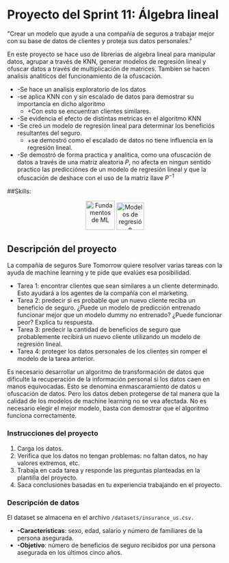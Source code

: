 # Proyecto del Sprint 11: Álgebra lineal

"Crear un modelo que ayude a una compañía de seguros a trabajar mejor con su base de datos de clientes y proteja sus datos personales."


En este proyecto se hace uso de librerias de algebra lineal para manipular datos, agrupar a través de KNN, generar modelos de regresión lineal y ofuscar datos a través de multiplicación de matrices.
Tambien se hacen analisís analiticos del funcionamiento de la ofuscación.

- -Se hace un analisis exploratorio de los datos
- -se aplica KNN con y sin escalado de datos para demostrar su importancia en dicho algoritmo
  - +Con esto se encuentran clientes similares.
- -Se evidencia el efecto de distintas metricas en el algoritmo KNN
- -Se creó un modelo de regresión lineal para determinar los beneficiós resultantes del seguro.
  - +se demostró como el escalado de datos no tiene influencia en la regresión lineal.
- -Se demostró de forma practica y analitica, como una ofuscación de datos a través de una matriz aleatoria $P$, no afecta en ningun sentido practico las predicciónes de un modelo de regresión lineal y que la ofuscación de deshace con el uso de la matriz llave $P^{-1}$

##Skills:
<div align='center'>
<img width="68" alt="Fundamentos de ML" src="https://github.com/user-attachments/assets/d27b86d4-3887-4716-b2f5-4fb56d30efe6">
<img width="64" alt="Modelos de regresión" src="https://github.com/user-attachments/assets/bebbb2e5-447b-44ed-860f-e57371d3339c">


</div>

## Descripción del proyecto

La compañía de seguros Sure Tomorrow quiere resolver varias tareas con la ayuda de machine learning y te pide que evalúes esa posibilidad.

- Tarea 1: encontrar clientes que sean similares a un cliente determinado. Esto ayudará a los agentes de la compañía con el marketing.
- Tarea 2: predecir si es probable que un nuevo cliente reciba un beneficio de seguro. ¿Puede un modelo de predicción entrenado funcionar mejor que un modelo dummy no entrenado? ¿Puede funcionar peor? Explica tu respuesta.
- Tarea 3: predecir la cantidad de beneficios de seguro que probablemente recibirá un nuevo cliente utilizando un modelo de regresión lineal.
- Tarea 4: proteger los datos personales de los clientes sin romper el modelo de la tarea anterior.

Es necesario desarrollar un algoritmo de transformación de datos que dificulte la recuperación de la información personal si los datos caen en manos equivocadas. Esto se denomina enmascaramiento de datos u ofuscación de datos. Pero los datos deben protegerse de tal manera que la calidad de los modelos de machine learning no se vea afectada. No es necesario elegir el mejor modelo, basta con demostrar que el algoritmo funciona correctamente.

### Instrucciones del proyecto

1. Carga los datos.
2. Verifica que los datos no tengan problemas: no faltan datos, no hay valores extremos, etc.
3. Trabaja en cada tarea y responde las preguntas planteadas en la plantilla del proyecto.
4. Saca conclusiones basadas en tu experiencia trabajando en el proyecto.


### Descripción de datos
El dataset se almacena en el archivo `/datasets/insurance_us.csv.`

- **-Características**: sexo, edad, salario y número de familiares de la persona asegurada.
- **-Objetivo**: número de beneficios de seguro recibidos por una persona asegurada en los últimos cinco años.
